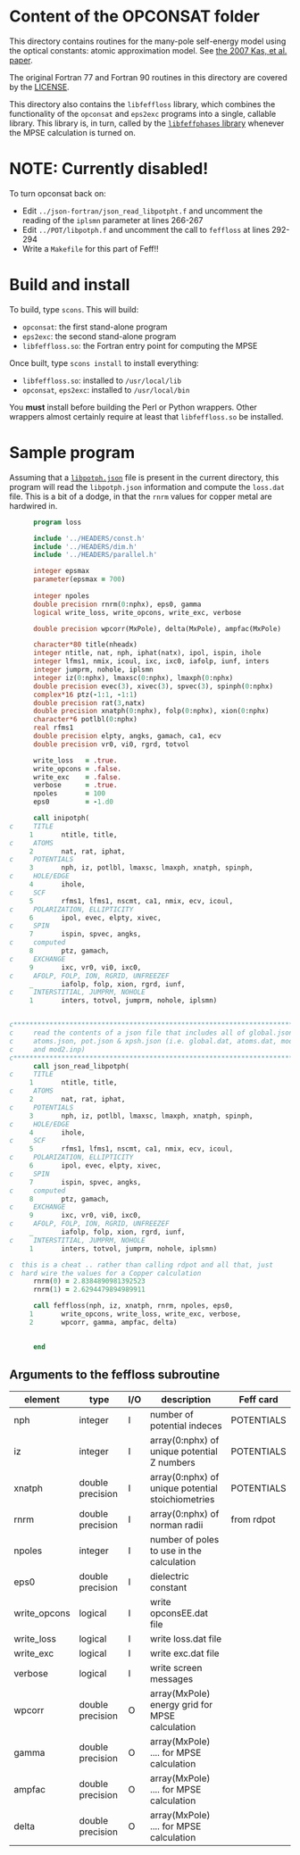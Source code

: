 
# Content of the OPCONSAT folder

This directory contains routines for the many-pole self-energy model
using the optical constants: atomic approximation model.  See
[the 2007 Kas, et al. paper](http://dx.doi.org/10.1103/PhysRevB.76.195116).

The original Fortran 77 and Fortran 90 routines in this directory are
covered by the [LICENSE](../HEADERS/license.h).

This directory also contains the `libfeffloss` library, which combines
the functionality of the `opconsat` and `eps2exc` programs into a
single, callable library.  This library is, in turn, called by the
[`libfeffphases` library](../POT/README.md) whenever the MPSE
calculation is turned on.

# NOTE: Currently disabled!

To turn opconsat back on:

 * Edit `../json-fortran/json_read_libpotpht.f` and uncomment the
   reading of the `iplsmn` parameter at lines 266-267
 * Edit `../POT/libpotph.f` and uncomment the call to `feffloss` at
   lines 292-294
 * Write a `Makefile` for this part of Feff!!


# Build and install

To build, type `scons`.  This will build:

 * `opconsat`: the first stand-alone program
 * `eps2exc`: the second stand-alone program
 * `libfeffloss.so`: the Fortran entry point for computing the MPSE

Once built, type `scons install` to install everything:

 * `libfeffloss.so`: installed to `/usr/local/lib`
 * `opconsat`, `eps2exc`: installed to `/usr/local/bin`

You **must** install before building the Perl or Python wrappers.
Other wrappers almost certainly require at least that `libfeffloss.so`
be installed.

# Sample program

Assuming that a
[`libpotph.json`](../../wrappers/fortran/libpotph.json) file is
present in the current directory, this program will read the
`libpotph.json` information and compute the `loss.dat` file.  This is
a bit of a dodge, in that the `rnrm` values for copper metal are
hardwired in.

```fortran
      program loss

      include '../HEADERS/const.h'
      include '../HEADERS/dim.h'
      include '../HEADERS/parallel.h'

      integer epsmax
      parameter(epsmax = 700)
      
      integer npoles
      double precision rnrm(0:nphx), eps0, gamma
      logical write_loss, write_opcons, write_exc, verbose

      double precision wpcorr(MxPole), delta(MxPole), ampfac(MxPole)

      character*80 title(nheadx)
      integer ntitle, nat, nph, iphat(natx), ipol, ispin, ihole
      integer lfms1, nmix, icoul, ixc, ixc0, iafolp, iunf, inters
      integer jumprm, nohole, iplsmn
      integer iz(0:nphx), lmaxsc(0:nphx), lmaxph(0:nphx)
      double precision evec(3), xivec(3), spvec(3), spinph(0:nphx)
      complex*16 ptz(-1:1, -1:1)
      double precision rat(3,natx)
      double precision xnatph(0:nphx), folp(0:nphx), xion(0:nphx)
      character*6 potlbl(0:nphx)
      real rfms1
      double precision elpty, angks, gamach, ca1, ecv
      double precision vr0, vi0, rgrd, totvol

      write_loss   = .true.
      write_opcons = .false.
      write_exc    = .false.
      verbose      = .true.
      npoles       = 100
      eps0         = -1.d0

      call inipotph(
c     TITLE
     1       ntitle, title,
c     ATOMS
     2       nat, rat, iphat,
c     POTENTIALS
     3       nph, iz, potlbl, lmaxsc, lmaxph, xnatph, spinph,
c     HOLE/EDGE
     4       ihole,
c     SCF
     5       rfms1, lfms1, nscmt, ca1, nmix, ecv, icoul,
c     POLARIZATION, ELLIPTICITY
     6       ipol, evec, elpty, xivec,
c     SPIN
     7       ispin, spvec, angks,
c     computed
     8       ptz, gamach,
c     EXCHANGE
     9       ixc, vr0, vi0, ixc0,
c     AFOLP, FOLP, ION, RGRID, UNFREEZEF
     _       iafolp, folp, xion, rgrd, iunf,
c     INTERSTITIAL, JUMPRM, NOHOLE
     1       inters, totvol, jumprm, nohole, iplsmn)


c*****************************************************************************
c     read the contents of a json file that includes all of global.json,
c     atoms.json, pot.json & xpsh.json (i.e. global.dat, atoms.dat, mod1.inp,
c     and mod2.inp)
c*****************************************************************************
      call json_read_libpotph(
c     TITLE
     1       ntitle, title,
c     ATOMS
     2       nat, rat, iphat,
c     POTENTIALS
     3       nph, iz, potlbl, lmaxsc, lmaxph, xnatph, spinph,
c     HOLE/EDGE
     4       ihole,
c     SCF
     5       rfms1, lfms1, nscmt, ca1, nmix, ecv, icoul,
c     POLARIZATION, ELLIPTICITY
     6       ipol, evec, elpty, xivec,
c     SPIN
     7       ispin, spvec, angks,
c     computed
     8       ptz, gamach,
c     EXCHANGE
     9       ixc, vr0, vi0, ixc0,
c     AFOLP, FOLP, ION, RGRID, UNFREEZEF
     _       iafolp, folp, xion, rgrd, iunf,
c     INTERSTITIAL, JUMPRM, NOHOLE
     1       inters, totvol, jumprm, nohole, iplsmn)

c  this is a cheat .. rather than calling rdpot and all that, just
c  hard wire the values for a Copper calculation
      rnrm(0) = 2.8384890981392523
      rnrm(1) = 2.6294479894989911

      call feffloss(nph, iz, xnatph, rnrm, npoles, eps0,
     1       write_opcons, write_loss, write_exc, verbose,
     2       wpcorr, gamma, ampfac, delta)
      

      end
```


## Arguments to the feffloss subroutine


| element        | type                 | I/O | description                                                  | Feff card    |
| -------------- | -------------------- | --- |------------------------------------------------------------- | ------------ |
|  nph           | integer              | I   | number of potential indeces                                  | POTENTIALS   |
|  iz            | integer              | I   | array(0:nphx) of unique potential Z numbers                  | POTENTIALS   |
|  xnatph        | double precision     | I   | array(0:nphx) of unique potential stoichiometries            | POTENTIALS   |
|  rnrm          | double precision     | I   | array(0:nphx) of norman radii                                | from rdpot   |
|  npoles        | integer              | I   | number of poles to use in the calculation                    |              |
|  eps0          | double precision     | I   | dielectric constant                                          |              |
|  write\_opcons | logical              | I   | write opconsEE.dat file                                      |              |
|  write\_loss   | logical              | I   | write loss.dat file                                          |              |
|  write\_exc    | logical              | I   | write exc.dat file                                           |              |
|  verbose       | logical              | I   | write screen messages                                        |              |
|  wpcorr        | double precision     | O   | array(MxPole) energy grid for MPSE calculation               |              |
|  gamma         | double precision     | O   | array(MxPole) .... for MPSE calculation                      |              |
|  ampfac        | double precision     | O   | array(MxPole) .... for MPSE calculation                      |              |
|  delta         | double precision     | O   | array(MxPole) .... for MPSE calculation                      |              |

